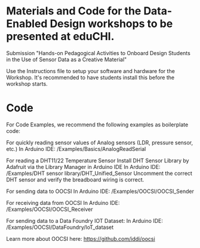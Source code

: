 # Materials and Code for the Data-Enabled Design workshops to be presented at eduCHI.

Submission "Hands-on Pedagogical Activities to Onboard Design Students in the Use of Sensor Data as a Creative Material"

Use the Instructions file to setup your software and hardware for the Workshop. It's recommended to have students install this before the workshop starts. 

# Code

For Code Examples, we recommend the following examples as boilerplate code:

For quickly reading sensor values of Analog sensors (LDR, pressure sensor, etc.)
In Arduino IDE: /Examples/Basics/AnalogReadSerial

For reading a DHT11/22 Temperature Sensor
Install DHT Sensor Library by Adafruit via the Library Manager in Arduino IDE
In Arduino IDE: /Examples/DHT sensor library/DHT_Unified_Sensor 
Uncomment the correct DHT sensor and verify the breadboard wiring is correct.

For sending data to OOCSI
In Arduino IDE: /Examples/OOCSI/OOCSI_Sender

For receiving data from OOCSI
In Arduino IDE: /Examples/OOCSI/OOCSI_Receiver

For sending data to a Data Foundry IOT Dataset:
In Arduino IDE: /Examples/OOCSI/DataFoundry/IoT_dataset

Learn more about OOCSI here: https://github.com/iddi/oocsi
